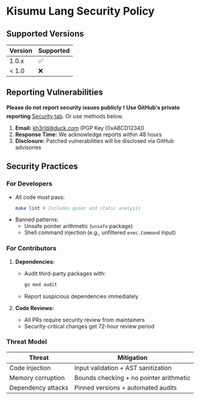 # Kisumu Lang Security Policy

## Supported Versions
| Version | Supported          |
|---------|--------------------|
| 1.0.x   | :white_check_mark: |
| < 1.0   | :x:                |

## Reporting Vulnerabilities
**Please do not report security issues publicly**
❗ **Use GitHub's private reporting**  [Security tab](https://github.com/Zone01-Kisumu-Open-Source-Projects/kisumu-lang/security). Or use methods below. 
<!-- We should register domain and use this for sec: security@kisumu-lang.org -->
1. **Email:** kh3rld@duck.com (PGP Key [0xABCD1234])
2. **Response Time:** We acknowledge reports within 48 hours
3. **Disclosure:** Patched vulnerabilities will be disclosed via GitHub advisories

## Security Practices

### For Developers
- All code must pass:
  ```bash
  make lint # Includes gosec and static analysis
  ```
- Banned patterns:
  - Unsafe pointer arithmetic (`unsafe` package)
  - Shell command injection (e.g., unfiltered `exec.Command` input)

### For Contributors
1. **Dependencies:**
   - Audit third-party packages with:
     ```bash
     go mod audit
     ```
   - Report suspicious dependencies immediately

2. **Code Reviews:**
   - All PRs require security review from maintainers
   - Security-critical changes get 72-hour review period

### Threat Model
| Threat | Mitigation |
|--------|------------|
| Code injection | Input validation + AST sanitization |
| Memory corruption | Bounds checking + no pointer arithmetic |
| Dependency attacks | Pinned versions + automated audits |
